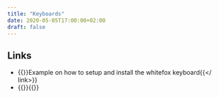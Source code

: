 ```yaml
---
title: "Keyboards"
date: 2020-05-05T17:00:00+02:00
draft: false
---
```


## Links
- {{<link url="https://github.com/kkshmz/whitefoxkey" title="github.com/kkshmz/whitefoxkey">}}Example on how to setup and install the whitefox keyboard{{</ link>}}
- {{<link url="http://aoeu.info/s/dvorak/svorak" title="Svorak A1/A5">}}{{</link>}}